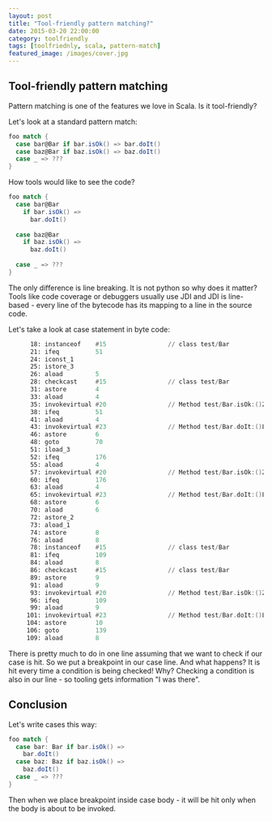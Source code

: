 ```yaml
---
layout: post
title: "Tool-friendly pattern matching?"
date: 2015-03-20 22:00:00
category: toolfriendly
tags: [toolfriednly, scala, pattern-match]
featured_image: /images/cover.jpg
---
```

## Tool-friendly pattern matching
Pattern matching is one of the features we love in Scala. Is it tool-friendly?

Let's look at a standard pattern match:

```scala
foo match {
  case bar@Bar if bar.isOk() => bar.doIt()
  case baz@Bar if baz.isOk() => baz.doIt()
  case _ => ???
} 
```
How tools would like to see the code?

```scala
foo match {
  case bar@Bar 
    if bar.isOk() => 
      bar.doIt()
 
  case baz@Bar 
    if baz.isOk() => 
      baz.doIt()
 
  case _ => ???
} 
```

The only difference is line breaking. It is not python so why does it matter?
Tools like code coverage or debuggers usually use JDI and JDI is line-based - every line of the bytecode has its mapping to a line in the source code.

Let's take a look at case statement in byte code:

```asm
      18: instanceof    #15                 // class test/Bar
      21: ifeq          51
      24: iconst_1      
      25: istore_3      
      26: aload         5
      28: checkcast     #15                 // class test/Bar
      31: astore        4
      33: aload         4
      35: invokevirtual #20                 // Method test/Bar.isOk:()Z
      38: ifeq          51
      41: aload         4
      43: invokevirtual #23                 // Method test/Bar.doIt:()Ljava/lang/String;
      46: astore        6
      48: goto          70
      51: iload_3       
      52: ifeq          176
      55: aload         4
      57: invokevirtual #20                 // Method test/Bar.isOk:()Z
      60: ifeq          176
      63: aload         4
      65: invokevirtual #23                 // Method test/Bar.doIt:()Ljava/lang/String;
      68: astore        6
      70: aload         6
      72: astore_2      
      73: aload_1       
      74: astore        8
      76: aload         8
      78: instanceof    #15                 // class test/Bar
      81: ifeq          109
      84: aload         8
      86: checkcast     #15                 // class test/Bar
      89: astore        9
      91: aload         9
      93: invokevirtual #20                 // Method test/Bar.isOk:()Z
      96: ifeq          109
      99: aload         9
     101: invokevirtual #23                 // Method test/Bar.doIt:()Ljava/lang/String;
     104: astore        10
     106: goto          139
     109: aload         8
```


There is pretty much to do in one line assuming that we want to check if our case is hit. So we put a breakpoint in our case line. And what happens? It is hit every time a condition is being checked!
Why? Checking a condition is also in our line - so tooling gets information "I was there".

## Conclusion

Let's write cases this way:

```scala
foo match {
  case bar: Bar if bar.isOk() =>
    bar.doIt()
  case baz: Baz if baz.isOk() =>
    baz.doIt()
  case _ => ???
}  
```

Then when we place breakpoint inside case body - it will be hit only when the body is about to be invoked.
